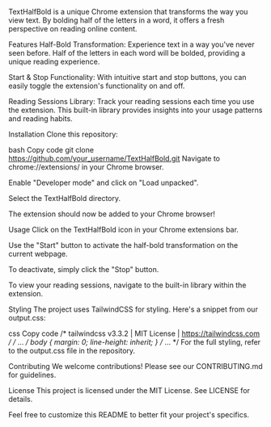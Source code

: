 TextHalfBold is a unique Chrome extension that transforms the way you view text. By bolding half of the letters in a word, it offers a fresh perspective on reading online content.

Features
Half-Bold Transformation: Experience text in a way you've never seen before. Half of the letters in each word will be bolded, providing a unique reading experience.

Start & Stop Functionality: With intuitive start and stop buttons, you can easily toggle the extension's functionality on and off.

Reading Sessions Library: Track your reading sessions each time you use the extension. This built-in library provides insights into your usage patterns and reading habits.

Installation
Clone this repository:

bash
Copy code
git clone https://github.com/your_username/TextHalfBold.git
Navigate to chrome://extensions/ in your Chrome browser.

Enable "Developer mode" and click on "Load unpacked".

Select the TextHalfBold directory.

The extension should now be added to your Chrome browser!

Usage
Click on the TextHalfBold icon in your Chrome extensions bar.

Use the "Start" button to activate the half-bold transformation on the current webpage.

To deactivate, simply click the "Stop" button.

To view your reading sessions, navigate to the built-in library within the extension.

Styling
The project uses TailwindCSS for styling. Here's a snippet from our output.css:

css
Copy code
/* tailwindcss v3.3.2 | MIT License | https://tailwindcss.com */
/* ... */
body {
  margin: 0;
  line-height: inherit;
}
/* ... */
For the full styling, refer to the output.css file in the repository.

Contributing
We welcome contributions! Please see our CONTRIBUTING.md for guidelines.

License
This project is licensed under the MIT License. See LICENSE for details.

Feel free to customize this README to better fit your project's specifics.
